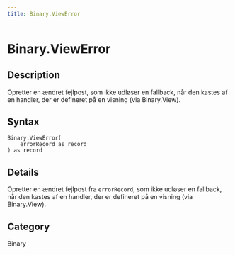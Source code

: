 ```yaml
---
title: Binary.ViewError
---
```


# Binary.ViewError


## Description

Opretter en ændret fejlpost, som ikke udløser en fallback, når den kastes af en handler, der er defineret på en visning (via Binary.View).


## Syntax

```powerquery
Binary.ViewError(
    errorRecord as record
) as record
```


## Details

Opretter en ændret fejlpost fra <code>errorRecord</code>, som ikke udløser en fallback, når den kastes af en handler, der er defineret på en visning (via Binary.View).



## Category
Binary

